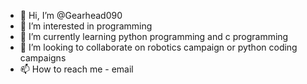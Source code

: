 - 👋 Hi, I’m @Gearhead090
- 👀 I’m interested in programming
- 🌱 I’m currently learning python programming and c programming
- 💞️ I’m looking to collaborate on robotics campaign or python coding campaigns
- 📫 How to reach me - email

<!---
Gearhead090/Gearhead090 is a ✨ special ✨ repository because its `README.md` (this file) appears on your GitHub profile.
You can click the Preview link to take a look at your changes.
--->
